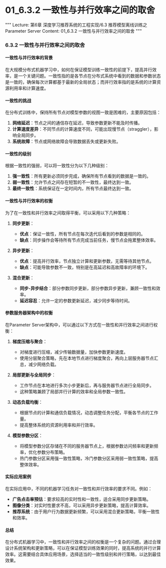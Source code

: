 # 01_6.3.2 一致性与并行效率之间的取舍

"""
Lecture: 第6章 深度学习推荐系统的工程实现/6.3 推荐模型离线训练之Parameter Server
Content: 01_6.3.2 一致性与并行效率之间的取舍
"""

### 6.3.2 一致性与并行效率之间的取舍

#### 一致性与并行效率的背景
在大规模分布式机器学习中，如何在保证模型训练一致性的前提下，提高并行效率，是一个关键问题。一致性指的是各节点在分布式系统中看到的数据和参数状态是一致的，确保每次计算都基于最新的全局状态；而并行效率指的是系统的计算资源利用率和计算速度。

#### 一致性的挑战
在分布式训练中，保持所有节点对模型参数的视图一致是困难的，主要原因包括：
1. **网络延迟**：节点之间的通信存在延迟，导致参数更新不能及时传播。
2. **计算速度差异**：不同节点的计算速度不同，可能出现慢节点（straggler），影响全局同步。
3. **系统故障**：节点或网络故障会导致数据丢失或更新失败。

#### 一致性的级别
根据一致性的强弱，可以将一致性分为以下几种级别：
1. **强一致性**：所有更新必须同步完成，确保所有节点看到的数据是一致的。
2. **弱一致性**：允许节点之间存在短暂的不一致性，最终达到一致。
3. **最终一致性**：系统保证在一定时间内，所有节点最终达到一致。

#### 一致性与并行效率的权衡
为了在一致性和并行效率之间取得平衡，可以采用以下几种策略：

1. **同步更新**：
   - **优点**：保证一致性，所有节点在每次迭代后看到的参数是相同的。
   - **缺点**：同步操作会等待所有节点完成当前任务，慢节点会拖累整体效率。
   
2. **异步更新**：
   - **优点**：提高并行效率，节点独立计算和更新参数，无需等待其他节点。
   - **缺点**：可能导致参数不一致，特别是在高延迟和高故障率的环境下。

3. **混合更新**：
   - **同步-异步结合**：部分参数同步更新，部分参数异步更新，兼顾一致性和效率。
   - **延迟容忍**：允许一定的参数更新延迟，减少同步等待时间。

#### 参数服务器架构中的权衡
在Parameter Server架构中，可以通过以下方式在一致性和并行效率之间进行权衡：

1. **梯度压缩与聚合**：
   - 对梯度进行压缩，减少传输数据量，加快参数更新速度。
   - 使用分层聚合策略，先在本地节点进行梯度聚合，再向上层服务器节点汇总，减少网络负载。

2. **局部更新与全局同步**：
   - 工作节点在本地进行多次小步更新后，再与服务器节点进行全局同步。
   - 这种策略兼顾了局部并行计算的效率和全局参数一致性。

3. **动态负载均衡**：
   - 根据节点的计算和通信负载情况，动态调整任务分配，平衡各节点的工作量。
   - 提高整体系统的资源利用率和并行效率。

4. **模型参数分区**：
   - 将模型参数分区存储在不同的服务器节点上，根据参数访问频率和更新频率，优化参数分布策略。
   - 热门参数分区采用强一致性策略，冷门参数分区采用弱一致性策略，提高整体效率。

#### 实际应用案例
在实际应用中，不同的机器学习任务对一致性和并行效率的要求不同。例如：
- **广告点击率预估**：要求较高的实时性和一致性，适合采用同步更新策略。
- **图像分类**：对实时性要求不高，可以采用异步更新策略，提高计算效率。
- **推荐系统**：由于用户行为数据更新频繁，可以采用混合更新策略，平衡一致性和效率。

#### 总结
在分布式机器学习中，一致性和并行效率之间的权衡是一个复杂的问题。通过合理设计系统架构和更新策略，可以在保证模型训练效果的同时，提高系统的并行计算效率。这需要结合具体应用场景，选择适当的一致性级别和并行策略，以达到最佳效果。


